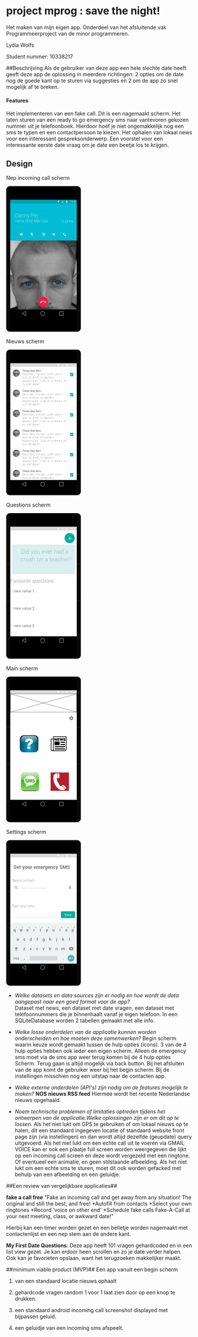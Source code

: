 # project mprog : save the night!
Het maken van mijn eigen app. Onderdeel van het afsluitende vak Programmeerproject van de minor programmeren.
 
Lydia Wolfs

Student nummer: 10338217

##Beschrijving 
 Als de gebruiker van deze app een hele slechte date heeft geeft deze app de oplossing in meerdere richtingen: 2 opties om de date nog de goede kant op te sturen via suggesties en 2 om de app zo snel mogelijk af te breken. 


#### Features
Het implementeren van een fake call. Dit is een nagemaakt scherm. 
Het laten sturen van een ready to go emergency sms naar vantevoren gekozen nummer uit je telefoonboek. Hierdoor hoef je niet ongemakkelijk nog een sms te typen en een contactpersoon te kiezen. 
Het ophalen van lokaal news voor een interessant gespreksonderwerp. 
Een voorstel voor een interessante eerste date vraag om je date een beetje los te krijgen. 



## Design
Nep incoming call scherm

![](./doc/fake-call-resize.png)

Nieuws scherm

![](./doc/news-resize.png)

Questions scherm

![](./doc/questions-resize.png)

Main scherm

![](./doc/screen-1-resize.png)

Settings scherm

![](./doc/settings-resize.png)


- *Welke datasets en data sources zijn er nodig en hoe wordt de data aangepast naar een goed format voor de app?*  
Dataset met news, een dataset met date vragen, een dataset met telefoonnummers die je binnenhaalt vanaf je eigen telefoon. In een SQLiteDatabase worden 2 tabellen gemaakt met alle info. 



- *Welke losse onderdelen van de applicatie kunnen worden onderscheiden en hoe moeten deze samenwerken?* Begin scherm waarin keuze wordt gemaakt tussen  de hulp opties (icons). 3 van de 4 hulp opties hebben ook ieder een eigen scherm. Alleen de emergency sms moet  via de sms app weer terug komen bij de 4 hulp opties Scherm. Terug gaan is altijd mogelijk via back button. Bij het afsluiten van de app komt de gebruiker weer bij het begin scherm. Bij de instellingen misschien nog een uitstap naar de contacten app. 



- *Welke externe onderdelen (API's) zijn nodig om de features mogelijk te maken?*
**NOS nieuws RSS feed** Hiermee wordt het recente Nederlandse nieuws opgehaald. 


- *Noem technische problemen of limitaties optreden tijdens het ontwerpen van de applicatie.Welke oplossingen zijn er om dit op te lossen.*
Als het niet lukt om GPS te gebruiken of om lokaal nieuws op te halen, dit een standaard ingegeven locatie of standaard website front page zijn (via instellingen) en dan wordt altijd dezelfde (geupdate) query uitgevoerd. 
Als het niet lukt om een echte call uit te voeren via GMAIL VOICE kan er ook een plaatje full screen worden weergegeven die lijkt op een incoming call screen en deze wordt vergezeld met een ringtone. Of eventueel een animatie, en geen stilstaande afbeelding. 
Als het niet lukt om een echte sms te sturen, moet dit ook worden gefacked met behulp van een afbeelding en een geluidje. 


##Een review van vergelijkbare applicaties##

**fake a call free** "Fake an incoming call and get away from any situation!
The original and still the best, and free!
*Autofill from contacts
*Select your own ringtones
*Record 'voice on other end'
*Schedule fake calls
Fake-A-Call at your next meeting, class, or awkward date!" 

Hierbij kan een timer worden gezet en een belletje worden nagemaakt met contactenlijst en een nep stem aan de andere kant. 

**My First Date Questions**: Deze app heeft 101 vragen gehardcoded en in een list view gezet. Je kan erdoor heen scrollen en zo je date verder helpen. Ook kan je favorieten opslaan, want het terugzoeken makkelijker maakt. 



##minimum viable product (MVP)##
Een app vanuit een begin scherm 

1) van een standaard locatie nieuws ophaalt 

2) gehardcode vragen random 1 voor 1 laat zien door op een knop te drukken.

3) een standaard android incoming call screenshot displayed met bijpassen geluid.  

4) een geluidje van een incoming sms afspeelt. 
